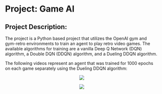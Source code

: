 # Project: Game AI
## Project Description:
The project is a Python based project that utilizes the OpenAI gym and gym-retro
environments to train an agent to play retro video games. The available algorithms
for training are a vanilla Deep Q Network (DQN) algorithm, a Double DQN (DDQN) algorithm,
and a Dueling DDQN algorithm.

The following videos represent an agent that was trained for 1000 epochs
on each game separately using the Dueling DDQN algorithm:
<p align="center"><img src="./Gifs/Sonic_DuelDDQN.gif"></p>
<p align="center"><img src="./Gifs/JourneyEscape_DuelDDQN.gif"></p>
